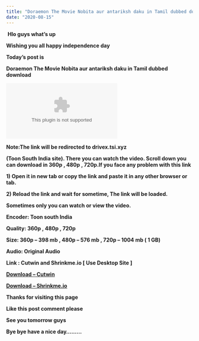 ```yaml
---
title: "Doraemon The Movie Nobita aur antariksh daku in Tamil dubbed download"
date: "2020-08-15"
---
```


 **Hlo guys what’s up**

**Wishing you all happy independence day**

 **Today’s post is**

**Doraemon The Movie Nobita aur antariksh daku in Tamil dubbed download**

[![](https://1.bp.blogspot.com/-c1OF85H0XAM/XzeRlD0v5lI/AAAAAAAAAck/yLMHdNIOcXwlUDBCxO8prZTRmK4TIpXQACLcBGAsYHQ/s640/70cVuLKGPeWrOlgNJM4hXnWFIWvOfSAdYghiL0q6xYQ2xVe3oSGVDTM1XnV4BZ4R6uij_iUXeod2uVDZa3xso5wYTCwzA5In{34f506a688790882793e2260d8c2c9a0117b4852da3c76a83c1bb3ba1fede29b}253Dw1200-h630-pd.bin)](https://1.bp.blogspot.com/-c1OF85H0XAM/XzeRlD0v5lI/AAAAAAAAAck/yLMHdNIOcXwlUDBCxO8prZTRmK4TIpXQACLcBGAsYHQ/s1200/70cVuLKGPeWrOlgNJM4hXnWFIWvOfSAdYghiL0q6xYQ2xVe3oSGVDTM1XnV4BZ4R6uij_iUXeod2uVDZa3xso5wYTCwzA5In{34f506a688790882793e2260d8c2c9a0117b4852da3c76a83c1bb3ba1fede29b}253Dw1200-h630-pd.bin)

**Note:The link will be redirected to drivex.tsi.xyz**

**(Toon South India site). There you can watch the video. Scroll down you can download in 360p , 480p , 720p.If you face any problem with this link**

**1) Open it in new tab or copy the link and paste it in any other browser or tab.**

**2) Reload the link and wait for sometime, The link will be loaded.** 

**Sometimes only you can watch or view the video.**

**Encoder: Toon south India**

**Quality: 360p , 480p , 720p**

**Size: 360p – 398 mb , 480p – 576 mb , 720p – 1004 mb ( 1 GB)**

**Audio: Original Audio**

**Link : Cutwin and Shrinkme.io \[ Use Desktop Site \]**

**[Download – Cutwin](https://cutwin.com/AD65ld)**

**[Download – Shrinkme.io](https://shrinkme.io/AtBGME)**

**Thanks for visiting this page**

**Like this post comment please**

**See you tomorrow guys**

**Bye bye have a nice day………**
